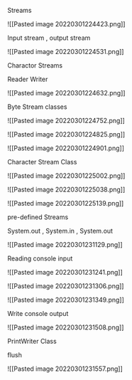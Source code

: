 Streams

![[Pasted image 20220301224423.png]]

Input stream , output stream

![[Pasted image 20220301224531.png]]

Charactor Streams

Reader Writer

![[Pasted image 20220301224632.png]]

Byte Stream classes

![[Pasted image 20220301224752.png]]

![[Pasted image 20220301224825.png]]

![[Pasted image 20220301224901.png]]

Character Stream Class

![[Pasted image 20220301225002.png]]

![[Pasted image 20220301225038.png]]

 ![[Pasted image 20220301225139.png]]

 pre-defined Streams

System.out , System.in , System.out

 ![[Pasted image 20220301231129.png]]

Reading console input

![[Pasted image 20220301231241.png]]

![[Pasted image 20220301231306.png]]

![[Pasted image 20220301231349.png]]

Write console output

![[Pasted image 20220301231508.png]]

PrintWriter Class

flush

![[Pasted image 20220301231557.png]]



